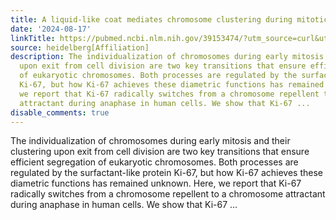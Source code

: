 ```yaml
---
title: A liquid-like coat mediates chromosome clustering during mitotic exit
date: '2024-08-17'
linkTitle: https://pubmed.ncbi.nlm.nih.gov/39153474/?utm_source=curl&utm_medium=rss&utm_campaign=pubmed-2&utm_content=1FakS-2QOkCT8HsMOQP1bCRQ4YzyumYOmxmF0moLsQ3dFB1E9V&fc=20220326224207&ff=20240818182213&v=2.18.0.post9+e462414
source: heidelberg[Affiliation]
description: The individualization of chromosomes during early mitosis and their clustering
  upon exit from cell division are two key transitions that ensure efficient segregation
  of eukaryotic chromosomes. Both processes are regulated by the surfactant-like protein
  Ki-67, but how Ki-67 achieves these diametric functions has remained unknown. Here,
  we report that Ki-67 radically switches from a chromosome repellent to a chromosome
  attractant during anaphase in human cells. We show that Ki-67 ...
disable_comments: true
---
```

The individualization of chromosomes during early mitosis and their clustering upon exit from cell division are two key transitions that ensure efficient segregation of eukaryotic chromosomes. Both processes are regulated by the surfactant-like protein Ki-67, but how Ki-67 achieves these diametric functions has remained unknown. Here, we report that Ki-67 radically switches from a chromosome repellent to a chromosome attractant during anaphase in human cells. We show that Ki-67 ...